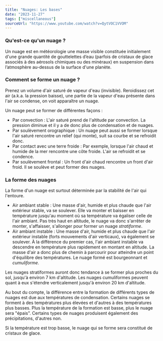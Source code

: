 ```yaml
---
title: "Nuages: Les bases"
date: "2023-11-27"
tags: ["miscellaneous"]
sourceUrl: "https://www.youtube.com/watch?v=QytVOC1VVOM"
---
```


### Qu'est-ce qu'un nuage ?

Un nuage est en météorologie une masse visible constituée initialement d'une grande quantité de gouttelettes d’eau (parfois de cristaux de glace associés à des aérosols chimiques ou des minéraux) en suspension dans l’atmosphère au-dessus de la surface d'une planète.

### Comment se forme un nuage ?

Prenez un volume d'air saturé de vapeur d'eau (invisible). Reroidissez cet air (a.k.a. la pression baisse), une partie de la vapeur d'eau présente dans l'air se condense, on voit apparaître un nuage.

Un nuage peut se former de différentes façons :

- Par convection : L'air saturé prend de l'altitude par convection. La pression diminue et il y a de donc plus de condensation et de nuages.
- Par soulèvement orographique : Un nuage peut aussi se former lorsque l'air saturé rencontre un relief (qui monte), suit sa courbe et se refroidit donc.
- Par contact avec une terre froide : Par exemple, lorsque l'air chaud et humide de la mer rencontre une côte froide. L'air se refroidit et se condence.
- Par soulèvement frontal : Un front d'air chaud rencontre un front d'air froid. Il se soulève et peut former des nuages.

### La forme des nuages

La forme d'un nuage est surtout déterminée par la stabilité de l'air qui l'entoure.

- Air ambiant stable : Une masse d'air, humide et plus chaude que l'air extérieur stable, va se soulever. Elle va monter et baisser en température jusqu'au moment où sa température va égaliser celle de l'air ambiant. Pas très haut en altitude, le nuage va donc s'arrêter de monter, s'affaisser, s'allonger pour former un nuage _stratiforme_.
- Air ambiant instable : Une masse d'air, humide et plus chaude que l'air extérieur instable (forts mouvements d'air verticaux), va également se soulever. À la différence du premier cas, l'air ambiant instable va descendre en température plus rapidement en montant en altitude. La masse d'air a donc plus de chemin à parcourir pour atteindre un point d'équilibre des températures. Le nuage formé est bourgeonnant et _cumuliforme_.

Les nuages stratiformes auront donc tendance à se former plus proches du sol, jusqu'à environ 7&nbsp;km d'altitude. Les nuages cumuliformes peuvent quant à eux s'étendre verticalement jusqu'à environ 20&nbsp;km d'altitude.

Au bout du compte, la différence entre la formation de différents types de nuages ​​est due aux températures de condensation. Certains nuages ​​se forment à des températures plus élevées et d'autres à des températures plus basses. Plus la température de la formation est basse, plus le nuage sera "épais". Certains types de nuages ​​produisent également des précipitations, d'autres non.

Si la température est trop basse, le nuage qui se forme sera constitué de cristaux de glace.
